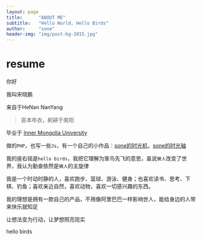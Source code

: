 ```yaml
---
layout: page
title:      "ABOUT ME"
subtitle:   "Hello World, Hello Birds"
author:     "sone"
header-img: "img/post-bg-2015.jpg"
---
```


# resume

你好
 
我叫宋晓鹏

来自于HeNan NanYang

> 臣本布衣，躬耕于南阳

毕业于 [Inner Mongolia University](https://baike.baidu.com/item/%E5%86%85%E8%92%99%E5%8F%A4%E5%A4%A7%E5%AD%A6/480116?fr=aladdin)

做的`PHP`，也写一些`Js`，有一个自己的小作品：[sone的时光机](http://sone.timeline.hellobirds.top/time_line/machine)，[sone的时光轴](http://sone.timeline.hellobirds.top/time_line/index)

我的座右铭是`hello birds`，我把它理解为笨鸟先飞的意思，虽说`懒人`改变了世界，我认为勤奋依然是`懒人`的主旋律

我是一个时动时静的人，喜欢跑步、篮球、游泳、健身；也喜欢读书、思考、下棋、钓鱼；喜欢亲近自然，喜欢动物，喜欢一切感兴趣的东西。

我的理想是拥有一款自己的产品，不用像阿里巴巴一样影响世人，能给身边的人带来快乐就知足

让想法变为行动，让梦想照亮现实

hello birds














 

